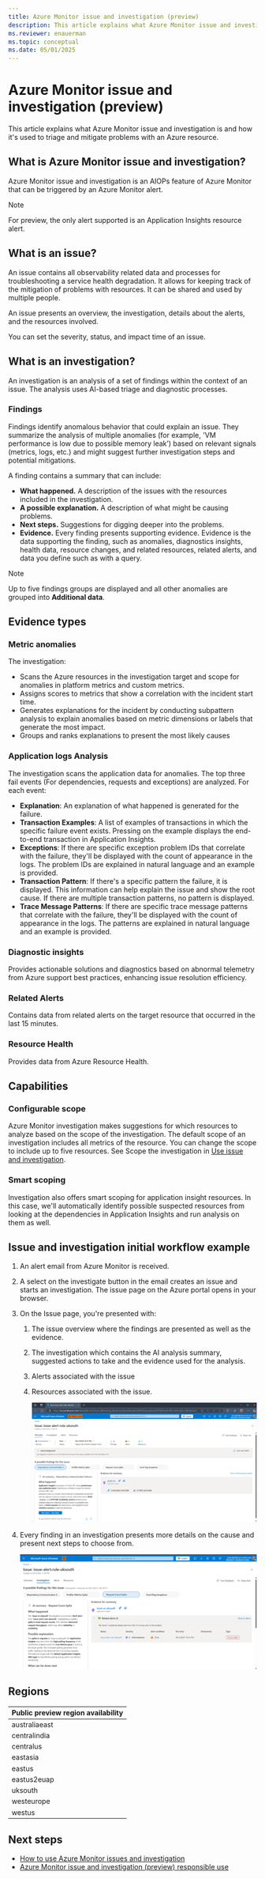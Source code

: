 ```yaml
---
title: Azure Monitor issue and investigation (preview)
description: This article explains what Azure Monitor issue and investigation is and how it's used to triage and mitigate problems with an Azure resource.
ms.reviewer: enauerman
ms.topic: conceptual 
ms.date: 05/01/2025
---
```


# Azure Monitor issue and investigation (preview)

This article explains what Azure Monitor issue and investigation is and how it's used to triage and mitigate problems with an Azure resource.

## What is Azure Monitor issue and investigation?

Azure Monitor issue and investigation is an AIOPs feature of Azure Monitor that can be triggered by an Azure Monitor alert.

> [!NOTE]
> For preview, the only alert supported is an Application Insights resource alert.

## What is an issue?

An issue contains all observability related data and processes for troubleshooting a service health degradation. It allows for keeping track of the mitigation of problems with resources. It can be shared and used by multiple people.

An issue presents an overview, the investigation, details about the alerts, and the resources involved.

You can set the severity, status, and impact time of an issue.

## What is an investigation?

An investigation is an analysis of a set of findings within the context of an issue. The analysis uses AI-based triage and diagnostic processes.

### Findings

Findings identify anomalous behavior that could explain an issue. They summarize the analysis of multiple anomalies (for example, 'VM performance is low due to possible memory leak’) based on relevant signals (metrics, logs, etc.) and might suggest further investigation steps and potential mitigations.​

A finding contains a summary that can include:

- **What happened.** A description of the issues with the resources included in the investigation.
- **A possible explanation.** A description of what might be causing problems.
- **Next steps.** Suggestions for digging deeper into the problems.
- **Evidence.** Every finding presents supporting evidence. Evidence is the data supporting the finding, such as anomalies, diagnostics insights, health data, resource changes, and related resources, related alerts, and data you define such as with a query.

> [!Note]
> Up to five findings groups are displayed and all other anomalies are grouped into **Additional data**.

## Evidence types

### Metric anomalies

The investigation:

- Scans the Azure resources in the investigation target and scope for anomalies in platform metrics and custom metrics.
- Assigns scores to metrics that show a correlation with the incident start time.
- Generates explanations for the incident by conducting subpattern analysis to explain anomalies based on metric dimensions or labels that generate the most impact.
-  Groups and ranks explanations to present the most likely causes

### Application logs Analysis

The investigation scans the application data for anomalies. The top three fail events (For dependencies, requests and exceptions) are analyzed. For each event:

- **Explanation**: An explanation of what happened is generated for the failure.
- **Transaction Examples**: A list of examples of transactions in which the specific failure event exists. Pressing on the example displays the end-to-end transaction in Application Insights.
- **Exceptions**: If there are specific exception problem IDs that correlate with the failure, they'll be displayed with the count of appearance in the logs. The problem IDs are explained in natural language and an example is provided.
- **Transaction Pattern**: If there's a specific pattern the failure, it is displayed. This information can help explain the issue and show the root cause. If there are multiple transaction patterns, no pattern is displayed.
- **Trace Message Patterns**: If there are specific trace message patterns that correlate with the failure, they'll be displayed with the count of appearance in the logs. The patterns are explained in natural language and an example is provided.

### Diagnostic insights

Provides actionable solutions and diagnostics based on abnormal telemetry from Azure support best practices, enhancing issue resolution efficiency.

### Related Alerts

Contains data from related alerts on the target resource that occurred in the last 15 minutes.

### Resource Health

Provides data from Azure Resource Health.

## Capabilities

### Configurable scope

Azure Monitor investigation makes suggestions for which resources to analyze based on the scope of the investigation. The default scope of an investigation includes all metrics of the resource. You can change the scope to include up to five resources. See Scope the investigation in [Use issue and investigation](aiops-issue-and-investigation-how-to.md).

### Smart scoping

Investigation also offers smart scoping for application insight resources. In this case, we'll automatically identify possible suspected resources from looking at the dependencies in Application Insights and run analysis on them as well.

## Issue and investigation initial workflow example

1. An alert email from Azure Monitor is received.
1. A select on the investigate button in the email creates an issue and starts an investigation. The issue page on the Azure portal opens in your browser.
1. On the Issue page, you're presented with:
    1. The issue overview where the findings are presented as well as the evidence.
    1. The investigation which contains the AI analysis summary, suggested actions to take and the evidence used for the analysis.
    1. Alerts associated with the issue
    1. Resources associated with the issue.

        ![A screenshot of resources associated with the issue.](media/dce6122928de06e8b346a1d87914e86b.png)

1.  Every finding in an investigation presents more details on the cause and present next steps to choose from.

    ![A screenshot of a details on the cause.](media/c21e9b9d0d9afc8536419f56cf170b1f.png)

## Regions

| **Public preview region availability** |
|----------------------------------------|
| australiaeast                          |
| centralindia                           |
| centralus                              |
| eastasia                               |
| eastus                                 |
| eastus2euap                            |
| uksouth                                |
| westeurope                             |
| westus                                 |

## Next steps

- [How to use Azure Monitor issues and investigation](aiops-issue-and-investigation-how-to.md)
- [Azure Monitor issue and investigation (preview) responsible use](aiops-issue-and-investigation-responsible-use.md)
